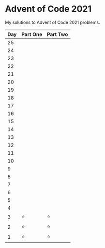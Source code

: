 # Advent of Code 2021
My solutions to Advent of Code 2021 problems.

|Day| Part One  | Part Two |
|---|---|---|
|25|||
|24|||
|23|||
|22|||
|21|||
|20|||
|19|||
|18|||
|17|||
|16|||
|15|||
|14|||
|13|||
|12|||
|11|||
|10|||
|9|||
|8|||
|7|||
|6|||
|5|||
|4|||
|3|⭐️|⭐️|
|2|⭐️|⭐️|
|1|⭐️|⭐️|
